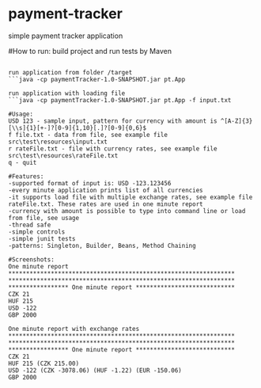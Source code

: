# payment-tracker
simple payment tracker application

#How to run:
build project and run tests by Maven  
```mvn package 

run application from folder /target
```java -cp paymentTracker-1.0-SNAPSHOT.jar pt.App

run application with loading file
```java -cp paymentTracker-1.0-SNAPSHOT.jar pt.App -f input.txt

#Usage:
USD 123 - sample input, pattern for currency with amount is ^[A-Z]{3}[\\s]{1}[+-]?[0-9]{1,10}[.]?[0-9]{0,6}$  
f file.txt - data from file, see example file src\test\resources\input.txt  
r rateFile.txt - file with currency rates, see example file src\test\resources\rateFile.txt  
q - quit

#Features:
-supported format of input is: USD -123.123456  
-every minute application prints list of all currencies  
-it supports load file with multiple exchange rates, see example file rateFile.txt. These rates are used in one minute report   
-currency with amount is possible to type into command line or load from file, see usage  
-thread safe  
-simple controls  
-simple junit tests  
-patterns: Singleton, Builder, Beans, Method Chaining  

#Screenshots:
One minute report  
****************************************************************  
****************************************************************  
***************** One minute report ****************************  
CZK 21  
HUF 215  
USD -122  
GBP 2000  

One minute report with exchange rates  
****************************************************************  
****************************************************************  
***************** One minute report ****************************  
CZK 21  
HUF 215 (CZK 215.00)  
USD -122 (CZK -3078.06) (HUF -1.22) (EUR -150.06)  
GBP 2000  

